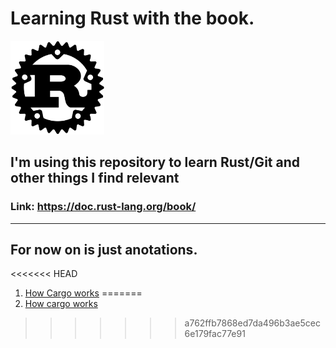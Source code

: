 # Learning Rust with the book.
<img src="images/rust.png" alt="rust" width="150" height="150"/>

## I'm using this repository to learn Rust/Git and other things I find relevant

### Link: <https://doc.rust-lang.org/book/>

---------------------------------------------------------------------------------

## For now on is just anotations.

<<<<<<< HEAD
1. [How Cargo works](anotations/cargo.md)
=======
1. [How cargo works](anotations/cargo.md)
>>>>>>> a762ffb7868ed7da496b3ae5cec6e179fac77e91

